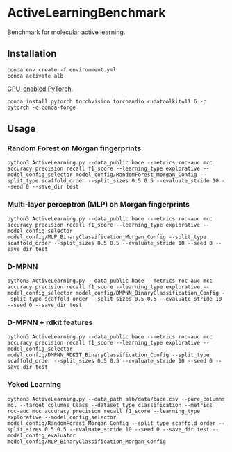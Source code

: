 # ActiveLearningBenchmark
Benchmark for molecular active learning.

## Installation
```commandline
conda env create -f environment.yml
conda activate alb
```
[GPU-enabled PyTorch](https://pytorch.org/get-started/locally/).
```
conda install pytorch torchvision torchaudio cudatoolkit=11.6 -c pytorch -c conda-forge
```
## Usage
### Random Forest on Morgan fingerprints
```commandline
python3 ActiveLearning.py --data_public bace --metrics roc-auc mcc accuracy precision recall f1_score --learning_type explorative --model_config_selector model_config/RandomForest_Morgan_Config --split_type scaffold_order --split_sizes 0.5 0.5 --evaluate_stride 10 --seed 0 --save_dir test
```

### Multi-layer perceptron (MLP) on Morgan fingerprints
```commandline
python3 ActiveLearning.py --data_public bace --metrics roc-auc mcc accuracy precision recall f1_score --learning_type explorative --model_config_selector model_config/MLP_BinaryClassification_Morgan_Config --split_type scaffold_order --split_sizes 0.5 0.5 --evaluate_stride 10 --seed 0 --save_dir test
```

### D-MPNN
```commandline
python3 ActiveLearning.py --data_public bace --metrics roc-auc mcc accuracy precision recall f1_score --learning_type explorative --model_config_selector model_config/DMPNN_BinaryClassification_Config --split_type scaffold_order --split_sizes 0.5 0.5 --evaluate_stride 10 --seed 0 --save_dir test
```

### D-MPNN + rdkit features
```commandline
python3 ActiveLearning.py --data_public bace --metrics roc-auc mcc accuracy precision recall f1_score --learning_type explorative --model_config_selector model_config/DMPNN_RDKIT_BinaryClassification_Config --split_type scaffold_order --split_sizes 0.5 0.5 --evaluate_stride 10 --seed 0 --save_dir test
```

### Yoked Learning
```commandline
python3 ActiveLearning.py --data_path alb/data/bace.csv --pure_columns mol --target_columns Class --dataset_type classification --metrics roc-auc mcc accuracy precision recall f1_score --learning_type explorative --model_config_selector model_config/RandomForest_Morgan_Config --split_type scaffold_order --split_sizes 0.5 0.5 --evaluate_stride 10 --seed 0 --save_dir test --model_config_evaluator model_config/MLP_BinaryClassification_Morgan_Config
```
